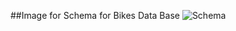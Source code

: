 ##Image for Schema for Bikes Data Base
![Schema](/Users/daviddolata/desktop/bikes_db_schema.jpg "Schema Image")

